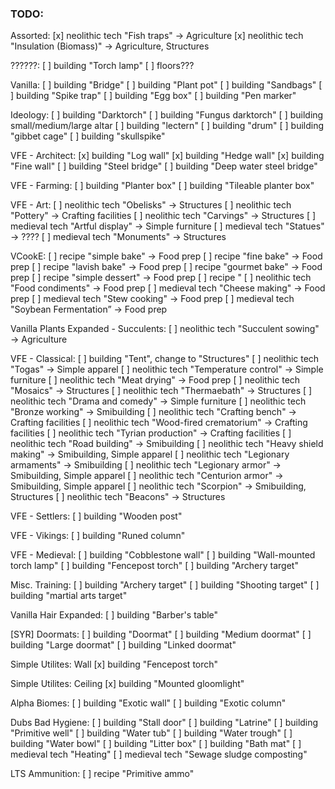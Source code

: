 ### TODO:

Assorted:
[x] neolithic tech "Fish traps" -> Agriculture
[x] neolithic tech "Insulation (Biomass)" -> Agriculture, Structures

??????:
[ ] building "Torch lamp"
[ ] floors???


Vanilla:
[ ] building "Bridge"
[ ] building "Plant pot"
[ ] building "Sandbags"
[ ] building "Spike trap"
[ ] building "Egg box"
[ ] building "Pen marker"

Ideology:
[ ] building "Darktorch"
[ ] building "Fungus darktorch"
[ ] building small/medium/large altar
[ ] building "lectern"
[ ] building "drum"
[ ] building "gibbet cage"
[ ] building "skullspike"

VFE - Architect:
[x] building "Log wall"
[x] building "Hedge wall"
[x] building "Fine wall"
[ ] building "Steel bridge"
[ ] building "Deep water steel bridge"

VFE - Farming:
[ ] building "Planter box"
[ ] building "Tileable planter box"

VFE - Art:
[ ] neolithic tech "Obelisks" -> Structures
[ ] neolithic tech "Pottery" -> Crafting facilities
[ ] neolithic tech "Carvings" -> Structures
[ ] medieval tech "Artful display" -> Simple furniture
[ ] medieval tech "Statues" -> ????
[ ] medieval tech "Monuments" -> Structures

VCookE:
[ ] recipe "simple bake" -> Food prep
[ ] recipe "fine bake" -> Food prep
[ ] recipe "lavish bake" -> Food prep
[ ] recipe "gourmet bake" -> Food prep
[ ] recipe "simple dessert" -> Food prep
[ ] recipe "
[ ] neolithic tech "Food condiments" -> Food prep
[ ] medieval tech "Cheese making" -> Food prep
[ ] medieval tech "Stew cooking" -> Food prep
[ ] medieval tech "Soybean Fermentation” -> Food prep

Vanilla Plants Expanded - Succulents:
[ ] neolithic tech "Succulent sowing" -> Agriculture

VFE - Classical:
[ ] building "Tent", change to "Structures"
[ ] neolithic tech "Togas" -> Simple apparel
[ ] neolithic tech "Temperature control" -> Simple furniture
[ ] neolithic tech "Meat drying" -> Food prep
[ ] neolithic tech "Mosaics" -> Structures
[ ] neolithic tech "Thermaebath" -> Structures
[ ] neolithic tech "Drama and comedy" -> Simple furniture
[ ] neolithic tech "Bronze working" -> Smibuilding
[ ] neolithic tech "Crafting bench" -> Crafting facilities
[ ] neolithic tech "Wood-fired crematorium" -> Crafting facilities
[ ] neolithic tech "Tyrian production" -> Crafting facilities
[ ] neolithic tech "Road building" -> Smibuilding
[ ] neolithic tech "Heavy shield making" -> Smibuilding, Simple apparel
[ ] neolithic tech "Legionary armaments" -> Smibuilding
[ ] neolithic tech "Legionary armor" -> Smibuilding, Simple apparel
[ ] neolithic tech "Centurion armor" -> Smibuilding, Simple apparel
[ ] neolithic tech "Scorpion" -> Smibuilding, Structures
[ ] neolithic tech "Beacons" -> Structures

VFE - Settlers:
[ ] building "Wooden post"

VFE - Vikings:
[ ] building "Runed column"

VFE - Medieval:
[ ] building "Cobblestone wall"
[ ] building "Wall-mounted torch lamp"
[ ] building "Fencepost torch"
[ ] building "Archery target"

Misc. Training:
[ ] building "Archery target"
[ ] building "Shooting target"
[ ] building "martial arts target"

Vanilla Hair Expanded:
[ ] building "Barber's table"

[SYR] Doormats:
[ ] building "Doormat"
[ ] building "Medium doormat"
[ ] building "Large doormat"
[ ] building "Linked doormat"

Simple Utilites: Wall
[x] building "Fencepost torch"

Simple Utilites: Ceiling
[x] building "Mounted gloomlight"

Alpha Biomes:
[ ] building "Exotic wall"
[ ] building "Exotic column"

Dubs Bad Hygiene:
[ ] building "Stall door"
[ ] building "Latrine"
[ ] building "Primitive well"
[ ] building "Water tub"
[ ] building "Water trough"
[ ] building "Water bowl"
[ ] building "Litter box"
[ ] building "Bath mat"
[ ] medieval tech "Heating"
[ ] medieval tech "Sewage sludge composting"

LTS Ammunition:
[ ] recipe "Primitive ammo"
